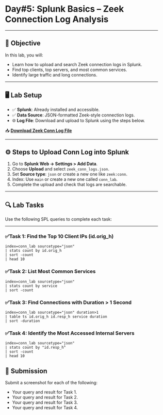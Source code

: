 # Day#5: Splunk Basics – Zeek Connection Log Analysis

---

## 🎯 Objective

In this lab, you will:

- Learn how to upload and search Zeek connection logs in Splunk.
- Find top clients, top servers, and most common services.
- Identify large traffic and long connections.

---

## 🖥️ Lab Setup

- ✅ **Splunk**: Already installed and accessible.
- ✅ **Data Source**: JSON-formatted Zeek-style connection logs.
- 🌐 **Log File**: Download and upload to Splunk using the steps below.

📥 **[Download Zeek Conn Log File](https://raw.githubusercontent.com/0xrajneesh/30-Days-SOC-Challenge-Beginner/refs/heads/main/zeek_conn_logs.json)**

---

## ⚙️ Steps to Upload Conn Log into Splunk

1. Go to **Splunk Web → Settings > Add Data**.
2. Choose **Upload** and select `zeek_conn_logs.json`.
3. Set **Source type**: `json` or create a new one like `zeek:conn`.
4. Index: Use `main` or create a new one called `conn_lab`.
5. Complete the upload and check that logs are searchable.

---

## 🔍 Lab Tasks

Use the following SPL queries to complete each task:

---

### ✅Task 1: Find the Top 10 Client IPs (id.orig_h)

```spl
index=conn_lab sourcetype="json"
| stats count by id.orig_h
| sort -count
| head 10
```

### ✅Task 2: List Most Common Services

```spl
index=conn_lab sourcetype="json"
| stats count by service
| sort -count
```

### ✅Task 3: Find Connections with Duration > 1 Second

```spl
index=conn_lab sourcetype="json" duration>1
| table ts id.orig_h id.resp_h service duration
| sort -duration
```

### ✅Task 4: Identify the Most Accessed Internal Servers

```spl
index=conn_lab sourcetype="json"
| stats count by "id.resp_h"
| sort -count
| head 10
```

## 📸 Submission
Submit a screenshot for each of the following:
- Your query and result for Task 1.
- Your query and result for Task 2.
- Your query and result for Task 3.
- Your query and result for Task 4.
